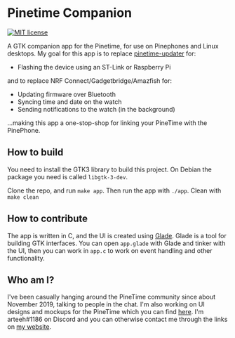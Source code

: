 # Pinetime Companion

[![MIT license](https://img.shields.io/badge/License-MIT-blue.svg)](https://lbesson.mit-license.org/)

A GTK companion app for the Pinetime, for use on Pinephones and Linux desktops. My goal for this app is to replace
[pinetime-updater](https://github.com/lupyuen/pinetime-updater) for:
- Flashing the device using an ST-Link or Raspberry Pi

and to replace NRF Connect/Gadgetbridge/Amazfish for:
- Updating firmware over Bluetooth
- Syncing time and date on the watch
- Sending notifications to the watch (in the background)

...making this app a one-stop-shop for linking your PineTime with the PinePhone.

## How to build

You need to install the GTK3 library to build this project. On Debian the package you need is called `libgtk-3-dev`.

Clone the repo, and run `make app`. Then run the app with `./app`. Clean with `make clean`

## How to contribute

The app is written in C, and the UI is created using [Glade](https://glade.gnome.org/). Glade is a tool for building GTK interfaces. You can open `app.glade` with Glade and tinker with the UI, then you can work in `app.c` to work on event handling and other functionality.

## Who am I?

I've been casually hanging around the PineTime community since about November 2019, talking to people in the chat. I'm also working on UI designs and mockups for the PineTime which you can find [here](https://www.gitlab.com/arteeh/pinetimeos). I'm arteeh#1186 on Discord and you can otherwise contact me through the links on [my website](https://www.arteeh.com/).
